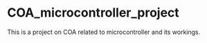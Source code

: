 # COA_microcontroller_project
This is a project on COA related to microcontroller and its workings. 

